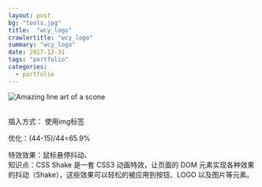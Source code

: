```yaml
---
layout: post
bg: "tools.jpg"
title:  "wcy_logo"
crawlertitle: "wcy_logo"
summary: "wcy_logo"
date: 2017-12-31	
tags: "portfolio"
categories:
  - portfolio
---
```




<html class="no-js" lang="zh-cn">
<head>
<meta charset="UTF-8">
<meta name="viewport" content="width=device-width">
<title>wcy_logo</title>
<style>

.shake:hover {
	animation: shake 0.82s cubic-bezier(.36, .07, .19, .97) both;
	transform: translate3d(0, 0, 0);
	backface-visibility: hidden;
	perspective: 1000px;
}
@keyframes shake {
	10%, 90% {
		transform: translate3d(-1px, 0, 0);
	}
	20%, 80% {
		transform: translate3d(2px, 0, 0);
	}
	30%, 50%, 70% {
		transform: translate3d(-4px, 0, 0);
	}
	40%, 60% {
		transform: translate3d(4px, 0, 0);
	}
}
</style>
</head>
<body>

<div class="shake">
	<img src="wcy_logo.svg" alt="Amazing line art of a scone" />
</div>​
<p class="svg_insert">插入方式： 使用img标签</p>
<p class="svg_opt"> 优化：(44-15)/44=65.9%</p>
<p class="svg_insert"> 特效效果：鼠标悬停抖动、<br>知识点：CSS Shake 是一套 CSS3 动画特效，让页面的 DOM 元素实现各种效果的抖动（Shake），这些效果可以轻松的被应用到按钮、LOGO 以及图片等元素。</p>
</body>
</html>